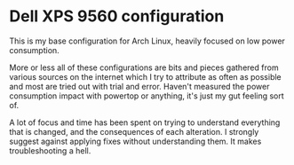 # Dell XPS 9560 configuration 


This is my base configuration for Arch Linux, heavily focused on low power
consumption.

More or less all of these configurations are bits and pieces gathered from
various sources on the internet which I try to attribute as often as possible
and most are tried out with trial and error. Haven't measured the power
consumption impact with powertop or anything, it's just my gut feeling sort of.

A lot of focus and time has been spent on trying to understand everything that
is changed, and the consequences of each alteration. I strongly suggest against
applying fixes without understanding them. It makes troubleshooting a hell.

